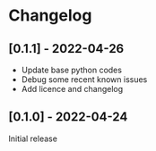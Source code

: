 # Changelog

## [0.1.1] - 2022-04-26
- Update base python codes
- Debug some recent known issues
- Add licence and changelog

## [0.1.0] - 2022-04-24
Initial release